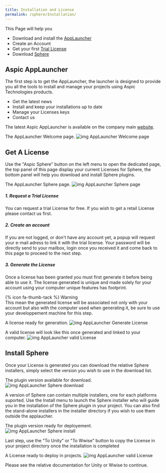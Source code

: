 ```yaml
---
title: Installation and License
permalink: /sphere/Installation/
---
```


[launcher_main]: {{site.baseurl}}/sphere/img/Launcher_main.png
[Launcher_sphere]: {{site.baseurl}}/sphere/img/Launcher_sphere.png
[Launcher_generate]: {{site.baseurl}}/sphere/img/Launcher_generate.png
[Launcher_validLicense]: {{site.baseurl}}/sphere/img/Launcher_validLicense.png
[launcher_download]: {{site.baseurl}}/sphere/img/Launcher_download.png
[launcher_install]: {{site.baseurl}}/sphere/img/Launcher_install.png


[LaMeilleureStartUpDuMonde]: http://www.aspictechnologies.com/
[Wwise]: https://www.audiokinetic.com/products/wwise/
[WwiseUnityIntegration]: https://www.audiokinetic.com/fr/library/edge/?source=Unity&id=main.html
[WwiseUnrealIntegration]: https://www.audiokinetic.com/library/edge/?source=UE4&id=using.html
[Unity]: https://unity3d.com
[Unreal]: https://www.unrealengine.com
[VisualStudio]: https://www.visualstudio.com





This Page will help you
* Download and install the [AppLauncher](#aspic-applauncher)
* Create an Account
* Get your first [Trial License](#get-a-license)
* Download [Sphere](#download-sphere)

## Aspic AppLauncher

The first step is to get the AppLauncher,
the launcher is designed to provide you all the tools to install and manage your projects using Aspic Technologies products.
* Get the latest news 
* Install and keep your installations up to date
* Manage your Licenses keys
* Contact us

  
The latest Aspic AppLauncher is available on the company main [website][LaMeilleureStartUpDuMonde].
  
The AppLauncher Welcome page.
![img AppLauncher Welcome page][launcher_main]

## Get A License

Use the "Aspic Sphere" button on the left menu to open the dedicated page, the top panel of this page display your current Licenses for Sphere, the bottom panel will help you download and install Sphere plugins.

The AppLauncher Sphere page.
![img AppLauncher Sphere page][Launcher_sphere]

##### 1. Request a Trial License 

You can request a trial License for free. If you wish to get a retail License please contact us first.

##### 2. Create an account

If you are not logged, or don't have any account yet, a popup will request your e-mail adress to link it with the trial license.
Your password will be directly send to your mailbox, login once you received it and come back to this page to proceed to the next step.

##### 3. Generate the License

Once a license has been granted you must first generate it before being able to use it. The license generated is unique and made solely for your account using your computer unique features has footprint.

{% icon fa-thumb-tack %} Warning   
This mean the generated license will be associated not only with your account but also with the computer used when generating it, be sure to use your developpement machine for this step.

A license ready for generation.
![img AppLauncher Generate License][Launcher_generate]


A valid license will look like this once generated and linked to your computer.
![img AppLauncher valid License][Launcher_validLicense]

## Install Sphere

Once your License is generated you can download the relative Sphere installers, simply select the version you wish to use in the download list.

The plugin version available for download.
![img AppLauncher Sphere download][launcher_download]

A version of Sphere can contain multiple installers, one for each platforms suported. Use the Install menu to launch the Sphere installer who will guide you in the installation of the Sphere plugin in your project.
You can also find the stand-alone installers in the installer directory if you wish to use them outside the applaucher.

The plugin version ready for deployement.
![img AppLauncher Sphere install][launcher_install]

Last step, use the "To Unity" or "To Wwise" button to copy the License in your project directory once the installation is completed

A License ready to deploy in projects.
![img AppLauncher valid License][Launcher_validLicense]

Please see the relative documentation for Unity or Wwise to continue.




